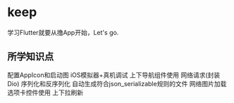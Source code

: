 # keep

学习Flutter就要从撸App开始，Let's go.

## 所学知识点
配置AppIcon和启动图
iOS模拟器+真机调试
上下导航组件使用
网络请求(封装Dio)
序列化和反序列化
自动生成符合json_serializable规则的文件
网络图片加载
选项卡控件使用
上下拉刷新

